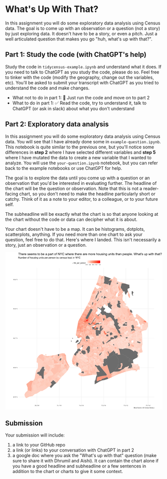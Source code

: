 # What's Up With That?

In this assignment you will do some exploratory data analysis using Census data. The goal is to come up with an observation or a question (not a story) by just exploring data. It doesn't have to be a story, or even a pitch. Just a well articulated question that makes you go "huh, what's up with that?".

## Part 1: Study the code (with ChatGPT's help)

Study the code in `tidycensus-example.ipynb` and understand what it does. If you need to talk to ChatGPT as you study the code, please do so. Feel free to tinker with the code (modify the geography, change out the variables, etc). You'll be asked to submit your transcript with ChatGPT as you tried to understand the code and make changes.

- What not to do in part 1: 🚫 Just run the code and move on to part 2
- What to do in part 1: ✅ Read the code, try to understand it, talk to ChatGPT (or ask in slack) about what you don't understand

## Part 2: Exploratory data analysis

In this assignment you will do some exploratory data analysis using Census data. You will see that I have already done some in `example-question.ipynb`. This notebook is quite similar to the previous one, but you'll notice some differences in **step 2** where I have selected different variables and **step 5** where I have mutated the data to create a new variable that I wanted to analyze. You will use the `your-question.ipynb` notebook, but you can refer back to the example notebooks or use ChatGPT for help.

The goal is to explore the data until you come up with a question or an observation that you'd be interested in evaluating further. The headline of the chart will be the question or observation. Note that this is not a reader-facing chart, so you don't need to make the headline particularly short or catchy. Think of it as a note to your editor, to a colleague, or to your future self.

The subheadline will be exactly what the chart is so that anyone looking at the chart without the code or data can decipher what it is about.

Your chart doesn't have to be a map. It can be histograms, dotplots, scatterplots, anything. If you need more than one chart to ask your question, feel free to do that. Here's where I landed. This isn't necessarily a story, just an observation or a question.

![Map with headline "There is a part of NYC where there are more housing units than people. What's up with that?" that shows south east corner of central park has some neighborhoods with more housing units than people](image.png)

## Submission

Your submission will include:

1. a link to your GitHub repo
2. a link (or links) to your conversation with ChatGPT in part 2
3. a google doc where you ask the "What's up with that" question (make sure to share it with Dhrumil and Aishi). It can contain the chart alone if you have a good headline and subheadline or a few sentences in addition to the chart or charts to give it some context. 
